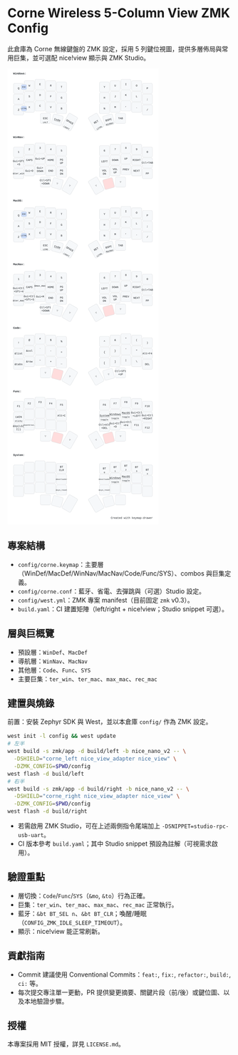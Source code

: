 # Corne Wireless 5-Column View ZMK Config

此倉庫為 Corne 無線鍵盤的 ZMK 設定，採用 5 列鍵位視圖，提供多層佈局與常用巨集，並可選配 nice!view 顯示與 ZMK Studio。

![Corne 鍵位圖（5 列視圖）](IMG/corne.svg)

## 專案結構

- `config/corne.keymap`：主要層（WinDef/MacDef/WinNav/MacNav/Code/Func/SYS）、combos 與巨集定義。
- `config/corne.conf`：藍牙、省電、去彈跳與（可選）Studio 設定。
- `config/west.yml`：ZMK 專案 manifest（目前固定 `zmk` v0.3）。
- `build.yaml`：CI 建置矩陣（left/right + nice!view；Studio snippet 可選）。

## 層與巨概覽

- 預設層：`WinDef`、`MacDef`
- 導航層：`WinNav`、`MacNav`
- 其他層：`Code`、`Func`、`SYS`
- 主要巨集：`ter_win`、`ter_mac`、`max_mac`、`rec_mac`

## 建置與燒錄

前置：安裝 Zephyr SDK 與 West，並以本倉庫 `config/` 作為 ZMK 設定。

```bash
west init -l config && west update
# 左半
west build -s zmk/app -d build/left -b nice_nano_v2 -- \
  -DSHIELD="corne_left nice_view_adapter nice_view" \
  -DZMK_CONFIG=$PWD/config
west flash -d build/left
# 右半
west build -s zmk/app -d build/right -b nice_nano_v2 -- \
  -DSHIELD="corne_right nice_view_adapter nice_view" \
  -DZMK_CONFIG=$PWD/config
west flash -d build/right
```

- 若需啟用 ZMK Studio，可在上述兩側指令尾端加上 `-DSNIPPET=studio-rpc-usb-uart`。
- CI 版本參考 `build.yaml`；其中 Studio snippet 預設為註解（可視需求啟用）。

## 驗證重點

- 層切換：`Code`/`Func`/`SYS`（`&mo`, `&to`）行為正確。
- 巨集：`ter_win`、`ter_mac`、`max_mac`、`rec_mac` 正常執行。
- 藍牙：`&bt BT_SEL n`、`&bt BT_CLR`；喚醒/睡眠（`CONFIG_ZMK_IDLE_SLEEP_TIMEOUT`）。
- 顯示：nice!view 能正常刷新。

## 貢獻指南

- Commit 建議使用 Conventional Commits：`feat:`, `fix:`, `refactor:`, `build:`, `ci:` 等。
- 每次提交專注單一更動，PR 提供變更摘要、關鍵片段（前/後）或鍵位圖、以及本地驗證步驟。

## 授權

本專案採用 MIT 授權，詳見 `LICENSE.md`。
